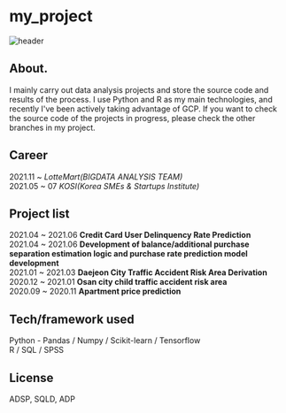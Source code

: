 
# my_project

![header](https://capsule-render.vercel.app/api?type=wave&color=random&height=300&section=header&text=Taeyoung%20Ko&fontSize=90)


## About.
I mainly carry out data analysis projects and store the source code and results of the process. I use Python and R as my main technologies, and recently I've been actively taking advantage of GCP. 
If you want to check the source code of the projects in progress, please check the other branches in my project.

## Career
2021.11 ~    *LotteMart(BIGDATA ANALYSIS TEAM)*  
2021.05 ~ 07 *KOSI(Korea SMEs & Startups Institute)*


## Project list
2021.04 ~ 2021.06 **Credit Card User Delinquency Rate Prediction**  
2021.04 ~ 2021.06 **Development of balance/additional purchase separation estimation logic and purchase rate prediction model development**  
2021.01 ~ 2021.03 **Daejeon City Traffic Accident Risk Area Derivation**  
2020.12 ~ 2021.01 **Osan city child traffic accident risk area**  
2020.09 ~ 2020.11 **Apartment price prediction**



## Tech/framework used
Python - Pandas / Numpy / Scikit-learn / Tensorflow  
R / SQL / SPSS

## License
ADSP, SQLD, ADP
